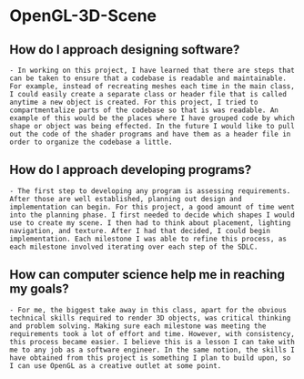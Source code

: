 # OpenGL-3D-Scene

## How do I approach designing software?
    

	- In working on this project, I have learned that there are steps that can be taken to ensure that a codebase is readable and maintainable. For example, instead of recreating meshes each time in the main class, I could easily create a separate class or header file that is called anytime a new object is created. For this project, I tried to compartmentalize parts of the codebase so that is was readable. An example of this would be the places where I have grouped code by which shape or object was being effected. In the future I would like to pull out the code of the shader programs and have them as a header file in order to organize the codebase a little. 

## How do I approach developing programs?
   	- The first step to developing any program is assessing requirements. After those are well established, planning out design and implementation can begin. For this project, a good amount of time went into the planning phase. I first needed to decide which shapes I would use to create my scene. I then had to think about placement, lighting navigation, and texture. After I had that decided, I could begin implementation. Each milestone I was able to refine this process, as each milestone involved iterating over each step of the SDLC. 

##  How can computer science help me in reaching my goals?
 
	- For me, the biggest take away in this class, apart for the obvious technical skills required to render 3D objects, was critical thinking and problem solving. Making sure each milestone was meeting the requirements took a lot of effort and time. However, with consistency, this process became easier. I believe this is a lesson I can take with me to any job as a software engineer. In the same notion, the skills I have obtained from this project is something I plan to build upon, so I can use OpenGL as a creative outlet at some point.

